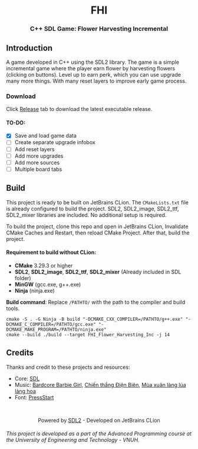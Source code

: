 <h1 align="center" style="font-weight:bold;">FHI
</h1>
<h3 align="center" style="font-weight:bold">
C++ SDL Game: Flower Harvesting Incremental</h3>

## Introduction

A game developed in C++ using the SDL2 library. The game is a simple incremental game where the player
earn flower by harvesting flowers (clicking on buttons). Level up to earn perk, which you can use upgrade many more
things. With many reset layers to improve early game process.

### Download

Click [Release](https://github.com/DungxND/GameProj-SAI/releases) tab to download the latest executable release.

#### TO-DO:

- [x] Save and load game data
- [ ] Create separate upgrade infobox
- [ ] Add reset layers
- [ ] Add more upgrades
- [ ] Add more sources
- [ ] Multiple board tabs

## Build

This project is ready to be built on JetBrains CLion. The `CMakeLists.txt` file is already configured to build the
project. SDL2, SDL2_image, SDL2_ttf, SDL2_mixer libraries are included. No additional setup is required.

To build the project, clone this repo and open in JetBrains CLion, Invalidate CMake Caches and Restart, then reload
CMake Project. After that,
build the project.

#### Requirement to build without CLion:

- **CMake** 3.29.3 or higher
- **SDL2**, **SDL2_image**, **SDL2_ttf**, **SDL2_mixer** (Already included in SDL folder)
- **MinGW** (gcc.exe, g++.exe)
- **Ninja** (ninja.exe)

**Build command**:
Replace `/PATHTO/` with the path to the compiler and build tools.

```shell
cmake -S . -G Ninja -B build "-DCMAKE_CXX_COMPILER=/PATHTO/g++.exe" "-DCMAKE_C_COMPILER=/PATHTO/gcc.exe" "-DCMAKE_MAKE_PROGRAM=/PATHTO/ninja.exe"
cmake --build ./build --target FHI_Flower_Harvesting_Inc -j 14
```

## Credits

Thanks and credit to these projects and resources:

- Core: [SDL](https://github.com/libsdl-org)
- Music:
  [Bardcore Barbie Girl](https://www.youtube.com/watch?v=YNm3Ggv01Ns), [Chiến thắng Điện Biên](https://bcdcnt.net/bai-hat/chien-thang-dien-bien-62.html), [Mùa xuân làng lúa làng hoa](https://open.spotify.com/track/1RgGpUM0a96PtGT7Q2RdBo)
- Font: [PressStart](https://fonts.google.com/specimen/Press+Start+2P)

<br/>
<p align="center">
Powered by <a href="https://github.com/libsdl-org/SDL" target="_blank">SDL2</a> - Developed on JetBrains CLion</p>

###### This project is developed as a part of the Advanced Programming course at the University of Engineering and Technology - VNUH.
